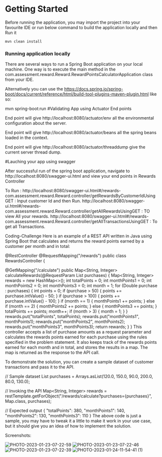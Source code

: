 
# Getting Started
Before running the application, you may import the project into your favourite IDE or run below command to build the application locally and then Run it

    mvn clean install

### Running application locally
There are several ways to run a Spring Boot application on your local machine. One way is to execute the main method in 
the com.assessment.reward.Reward.RewardPointsCalculatorApplication class from your IDE.

Alternatively you can use the 
https://docs.spring.io/spring-boot/docs/current/reference/html/build-tool-plugins-maven-plugin.html
like so:

mvn spring-boot:run
#Validating App using Actuator End points

End point will give  http://localhost:8080/actuator/env all the environmental configuration about the server.

End point will give http://localhost:8080/actuator/beans all the spring beans loaded in the context.

End point will give http://localhost:8080/actuator/threaddump give the current server thread dump.






#Lauching your app using swagger

After successful run of the spring boot application, navigate to
http://localhost:8080/swagger-ui.html and view your end points in Rewards Controller

To Run : 
    http://localhost:8080/swagger-ui.html#/rewards-com.assessment.reward.Reward.controller/getRewardsByCustomerIdUsingGET : Input customer Id and then Run.
    http://localhost:8080/swagger-ui.html#/rewards-com.assessment.reward.Reward.controller/getAllRewardsUsingGET : TO view All your rewards.
    http://localhost:8080/swagger-ui.html#/rewards-com.assessment.reward.Reward.controller/getAllTransactionsUsingGET : To get all Transactions.
    
Coding-Challenge
Here is an example of a REST API written in Java using Spring Boot that calculates and returns the reward points earned by a customer per month and in total:

@RestController @RequestMapping("/rewards") public class RewardsController {

@GetMapping("/calculate")
public Map<String, Integer> calculateRewards(@RequestParam List<Double> purchases) {
    Map<String, Integer> rewards = new HashMap<>();
    int totalPoints = 0;
    int monthPoints1 = 0;
    int monthPoints2 = 0;
    int monthPoints3 = 0;
    int month = 1;
    for (Double purchase : purchases) {
        int points = 0;
        if (purchase > 50) {
            points += purchase.intValue() - 50;
        }
        if (purchase > 100) {
            points += purchase.intValue() - 100;
        }
        if (month == 1) {
            monthPoints1 += points;
        } else if (month == 2) {
            monthPoints2 += points;
        } else {
            monthPoints3 += points;
        }
        totalPoints += points;
        month++;
        if (month > 3) {
            month = 1;
        }
    }
    rewards.put("totalPoints", totalPoints);
    rewards.put("monthPoints1", monthPoints1);
    rewards.put("monthPoints2", monthPoints2);
    rewards.put("monthPoints3", monthPoints3);
    return rewards;
}
} This controller accepts a list of purchase amounts as a request parameter and calculates the rewards points earned for each purchase using the rules specified in the problem statement. It also keeps track of the rewards points earned for each month and in total, and stores the results in a map. The map is returned as the response to the API call.

To demonstrate the solution, you can create a sample dataset of customer transactions and pass it to the API.

// Sample dataset List purchases = Arrays.asList(120.0, 150.0, 90.0, 200.0, 80.0, 130.0);

// Invoking the API Map<String, Integer> rewards = restTemplate.getForObject("/rewards/calculate?purchases={purchases}", Map.class, purchases);

// Expected output { "totalPoints": 380, "monthPoints1": 140, "monthPoints2": 130, "monthPoints3": 110 } The above code is just a sample, you may have to tweak it a little to make it work in your use case, but it should give you an idea of how to implement the solution.


Screenshots:


![PHOTO-2023-01-23-07-22-59](https://user-images.githubusercontent.com/51256245/214118282-c33f0491-3adf-4f54-be3f-c07c1d7531a2.jpg)
![PHOTO-2023-01-23-07-22-46](https://user-images.githubusercontent.com/51256245/214118284-406fca90-c05b-4d55-bc45-ac41fbef1529.jpg)
![PHOTO-2023-01-23-07-22-39](https://user-images.githubusercontent.com/51256245/214118287-e0536d88-96b2-4c6a-8885-17eac7845d68.jpg)
![PHOTO-2023-01-24-11-54-41 (1)](https://user-images.githubusercontent.com/51256245/214432261-fcd0bcc9-c5e2-41aa-9cc1-97cc67a44b9f.jpg)


    

